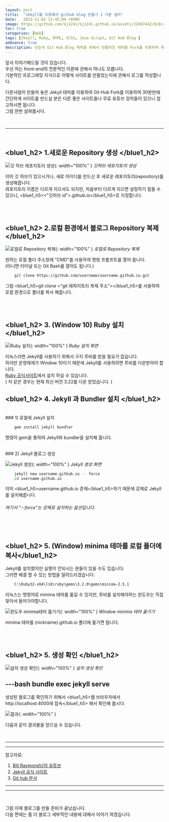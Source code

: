 ```yaml
---
layout: post
title:  "Jekyll를 이용해서 github blog 만들기 1 기본 설치"
date:   2023-12-02 13:45:04 +0900
image: https://github.com/kj1241/kj1241.github.io/assets/22047442/8c8c4576-8cd2-4bb6-b337-46067fa5449d
toc: true
categories: [Web]
tags: [Jkeyll, Ruby, HTML, SCSS, Java Script, Git Hub Blog ]
addsence: true
description: 단순히 Git Hub Blog 제작을 위해서 만들어진 테마를 Fork를 이용하여 제작하는 것이 아닌 Jekyll + Ruby + HTML + SCSS + Java Script를 사용하여 제작하는 방법을 설명하고 있습니다. 해당 내용은 처음부터 Jekyll를 사용하여 기본 블로그를 만들기 위해서 필요 프로그램을 설치하는 방법에 대해서 설명하고 있습니다.
---
```


앞서 이야기해드릴 것이 있습니다.  
우선 저는 front-end의 전문적인 이론에 관해서 하나도 모릅니다.  
기본적인 프로그래밍 지식으로 어떻게 사이트를 만들었는지에 관해서 로그를 작성합니다.  
  
다른사람이 만들어 놓은 Jekyll 테마를 이용하여 Git Hub Fork를 이용하여 30분만에 간단하게 사이트를 만드실 분은 다른 좋은 사이트들나 무료 유튜브 강의들이 있으니 참고하시면 됩니다.  
그럼 한번 살펴봅시다.

<br>

---

<br>

## <blue1_h2> 1.새로운 Repository 생성 </blue1_h2>

![깃 허브 레포지토리 생성](https://github.com/kj1241/kj1241.github.io/assets/22047442/5862148e-cfe9-47e4-a387-4a546848c9a7){: width="100%" }
*깃허브 레포지토리 생성*
  
이미 깃 허브가 있으시거나, 새로 아이디를 만드신 후 새로운 레포지토리(repository)를 생성해줍니다.  
레포지토리 이름은 다르게 지으셔도 되지만, 처음부터 다르게 지으면 설정하기 힘들 수 있으니, <blue1_h5><"깃허브 id">.github.io</blue1_h5>로 지정합니다.
  
<br>
<br>

## <blue1_h2> 2.로컬 환경에서 블로그 Repository 복제 </blue1_h2>

![로컬로 Repository 복제](https://github.com/kj1241/kj1241.github.io/assets/22047442/011d8664-9a01-4f77-90e9-c2f9f3b0a2ba){: width="100%" }
*로컬로 Repository 복제*
  
원하는 로컬 폴더 주소창에 "CMD"를 사용하여 명령 프롬프트를 열어 줍니다.  
(아니면 터미널 또는 Git Bash를 열어도 됩니다.)  

```bash
    git clone https://github.com/username/username.github.io.git
```

그럼 <blue1_h5>git clone <"git 레파지토리 복제 주소"></blue1_h5>를 사용하여 로컬 환경으로 폴더를 복사 해줍니다.  

<br>
<br>

## <blue1_h2> 3. (Window 10) Ruby 설치 </blue1_h2>

![Ruby 설치](https://github.com/kj1241/kj1241.github.io/assets/22047442/8c8c4576-8cd2-4bb6-b337-46067fa5449d){: width="100%" }
*Ruby 설치 화면*
  
리눅스라면 Jekyll를 사용하기 위해서 구지 루비를 받을 필요가 없습니다.  
하지만 운영체제가 Window 10이기 때문에 Jekyll를 사용하려면 루비를 다운받아야 합니다.  
[Ruby 공식사이트](https://www.ruby-lang.org/en/downloads/)에서 설치 하실 수 있습니다.  
( 저 같은 경우는 현재 최신 버전 3.22를 다운 받았습니다. )  


## <blue1_h2> 4. Jekyll 과 Bundler 설치 </blue1_h2>

<br>
### <blue1_h3> 1) 로컬에 Jekyll 설치 </blue1_h3>
  
```bash
    gem install jekyll bundler
```

명령어 gem을 통하여 Jekyll와 bundler을 설치해 줍니다.


<br>
### <blue1_h3> 2) Jekyll 블로그 생성 </blue1_h3>

![Jekyll 생성](https://github.com/kj1241/kj1241.github.io/assets/22047442/bde6b996-69a1-46b5-b7f0-224105c1f1f6){: width="100%" }
*Jekyll 생성 화면*

```bash
    jekyll new username.github.io -- force
    cd username.github.io
```

이미 <blue1_h5>username.github.io 존재</blue1_h5>하기 때문에 강제로 Jekyll를 설치해줍니다.
<h6> 여기서 "--force"는 강제로 설치하는 옵션입니다.</h6> 


<br>
<br>

##  <blue1_h2> 5. (Window) minima 테마를 로컬 폴더에 복사</blue1_h2>

Jekyll를 설치했지만 실행이 안되시는 분들이 있을 수도 있습니다.  
그러면 해결 할 수 있는 방법을 알려드리겠습니다.  

```bash
    C:\Ruby32-x64\lib\ruby\gems\3.2.0\gems\minima-2.5.1
```


리눅스는 명령어로 minima 테마를 옮길 수 있지만, 루비를 설치해야하는 윈도우는 직접 찾아서 들어가야합니다.

![윈도우 minima테마 옮기기](https://github.com/kj1241/kj1241.github.io/assets/22047442/832997eb-a94d-4289-896c-2f75249771c7){: width="100%" }
*Window minima 테마 옮기기*

minima 테마를  (nickname).github.io 폴더에 옮기면 됩니다.

<br>
<br>

## <blue1_h2> 5. 생성 확인 </blue1_h2>

![설치 생성 확인](https://github.com/kj1241/kj1241.github.io/assets/22047442/eaa0b052-ad49-452a-96b6-0cd61ccb1895){: width="100%" }
*설치 생성 확인*

---bash
   bundle exec jekyll serve
---

생성된 블로그를 확인하기 위해서 <blue1_h5>웹 브라우저에서 http://localhost:4000에 접속</blue1_h5> 해서 확인해 봅시다.   

![결과](https://github.com/kj1241/kj1241.github.io/assets/22047442/663c3d09-02b2-4295-bd06-ed52b67e683a){: width="100%" }

다음과 같이 결과물을 얻으실 수 있습니다.  



<br>

---
***

참고자료:
1. [Bill Raymond님의 유튜브](https://www.youtube.com/@bill-raymond/featured)
2. [Jekyll 공식 사이트](https://jekyllrb.com/docs/collections/)
3. [Git hub 문서](https://docs.github.com/en/pages/setting-up-a-github-pages-site-with-jekyll/about-github-pages-and-jekyll)

***
---

<br>

그럼 이제 블로그를 만들 준비가 끝났습니다.  
다음 편에는 좀 더 블로그 세부적인 내용에 대해서 이야기 하겠습니다.  
